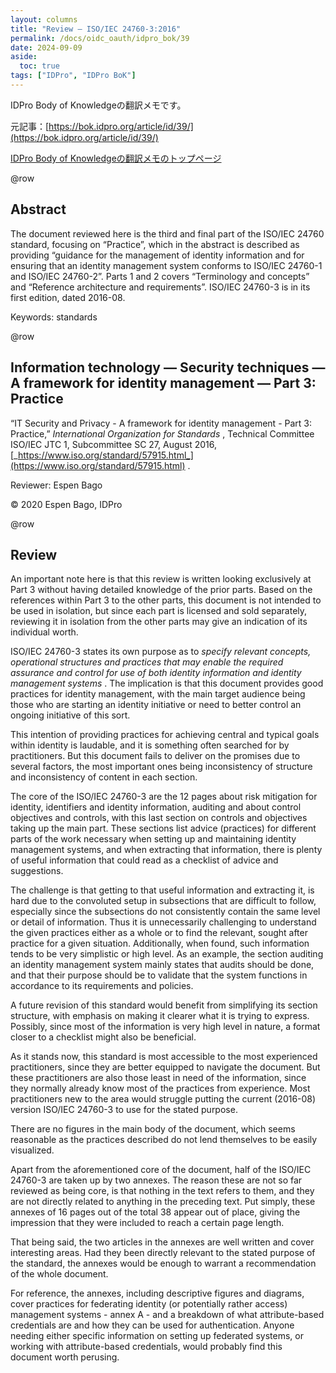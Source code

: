 ```yaml
---
layout: columns
title: "Review – ISO/IEC 24760-3:2016"
permalink: /docs/oidc_oauth/idpro_bok/39
date: 2024-09-09
aside:
  toc: true
tags: ["IDPro", "IDPro BoK"]
---
```


IDPro Body of Knowledgeの翻訳メモです。

元記事：[https://bok.idpro.org/article/id/39/](https://bok.idpro.org/article/id/39/)

[IDPro Body of Knowledgeの翻訳メモのトップページ](/docs/oidc_oauth/idpro_bok)

@row
## Abstract

The document reviewed here is the third and final part of the ISO/IEC 24760 standard, focusing on “Practice”, which in the abstract is described as providing “guidance for the management of identity information and for ensuring that an identity management system conforms to ISO/IEC 24760-1 and ISO/IEC 24760-2”. Parts 1 and 2 covers “Terminology and concepts” and “Reference architecture and requirements”. ISO/IEC 24760-3 is in its first edition, dated 2016-08.

Keywords: standards

@row
## Information technology — Security techniques — A framework for identity management — Part 3: Practice

“IT Security and Privacy - A framework for identity management - Part 3: Practice,” _International Organization for Standards_ , Technical Committee ISO/IEC JTC 1, Subcommittee SC 27, August 2016, [_https://www.iso.org/standard/57915.html_](https://www.iso.org/standard/57915.html) .

Reviewer: Espen Bago

© 2020 Espen Bago, IDPro

@row
## Review

An important note here is that this review is written looking exclusively at Part 3 without having detailed knowledge of the prior parts. Based on the references within Part 3 to the other parts, this document is not intended to be used in isolation, but since each part is licensed and sold separately, reviewing it in isolation from the other parts may give an indication of its individual worth.

ISO/IEC 24760-3 states its own purpose as to _specify relevant concepts, operational structures and practices that may enable the required assurance and control for use of both identity information and identity management systems_ . The implication is that this document provides good practices for identity management, with the main target audience being those who are starting an identity initiative or need to better control an ongoing initiative of this sort.

This intention of providing practices for achieving central and typical goals within identity is laudable, and it is something often searched for by practitioners. But this document fails to deliver on the promises due to several factors, the most important ones being inconsistency of structure and inconsistency of content in each section.

The core of the ISO/IEC 24760-3 are the 12 pages about risk mitigation for identity, identifiers and identity information, auditing and about control objectives and controls, with this last section on controls and objectives taking up the main part. These sections list advice (practices) for different parts of the work necessary when setting up and maintaining identity management systems, and when extracting that information, there is plenty of useful information that could read as a checklist of advice and suggestions.

The challenge is that getting to that useful information and extracting it, is hard due to the convoluted setup in subsections that are difficult to follow, especially since the subsections do not consistently contain the same level or detail of information. Thus it is unnecessarily challenging to understand the given practices either as a whole or to find the relevant, sought after practice for a given situation. Additionally, when found, such information tends to be very simplistic or high level. As an example, the section auditing an identity management system mainly states that audits should be done, and that their purpose should be to validate that the system functions in accordance to its requirements and policies.

A future revision of this standard would benefit from simplifying its section structure, with emphasis on making it clearer what it is trying to express. Possibly, since most of the information is very high level in nature, a format closer to a checklist might also be beneficial.

As it stands now, this standard is most accessible to the most experienced practitioners, since they are better equipped to navigate the document. But these practitioners are also those least in need of the information, since they normally already know most of the practices from experience. Most practitioners new to the area would struggle putting the current (2016-08) version ISO/IEC 24760-3 to use for the stated purpose.

There are no figures in the main body of the document, which seems reasonable as the practices described do not lend themselves to be easily visualized.

Apart from the aforementioned core of the document, half of the ISO/IEC 24760-3 are taken up by two annexes. The reason these are not so far reviewed as being core, is that nothing in the text refers to them, and they are not directly related to anything in the preceding text. Put simply, these annexes of 16 pages out of the total 38 appear out of place, giving the impression that they were included to reach a certain page length.

That being said, the two articles in the annexes are well written and cover interesting areas. Had they been directly relevant to the stated purpose of the standard, the annexes would be enough to warrant a recommendation of the whole document.

For reference, the annexes, including descriptive figures and diagrams, cover practices for federating identity (or potentially rather access) management systems - annex A - and a breakdown of what attribute-based credentials are and how they can be used for authentication. Anyone needing either specific information on setting up federated systems, or working with attribute-based credentials, would probably find this document worth perusing.
